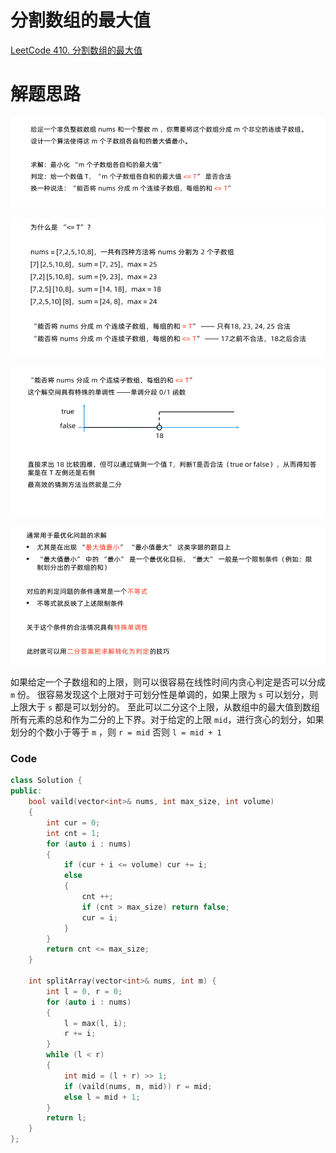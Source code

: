 # 分割数组的最大值 
[LeetCode 410. 分割数组的最大值 ](https://leetcode.cn/problems/split-array-largest-sum/)

# 解题思路

![](media/16607397896584.png)

![](media/16607398002253.png)

![](media/16607398115895.png)

![](media/16607398307277.png)


如果给定一个子数组和的上限，则可以很容易在线性时间内贪心判定是否可以分成 `m` 份。
很容易发现这个上限对于可划分性是单调的，如果上限为 `s` 可以划分，则上限大于 `s` 都是可以划分的。
至此可以二分这个上限，从数组中的最大值到数组所有元素的总和作为二分的上下界。对于给定的上限 `mid`，进行贪心的划分，如果划分的个数小于等于 `m` ，则 `r = mid` 否则 `l = mid + 1`

### Code
```cpp
class Solution {
public:
    bool vaild(vector<int>& nums, int max_size, int volume)
    {
        int cur = 0;
        int cnt = 1;
        for (auto i : nums)
        {
            if (cur + i <= volume) cur += i;
            else
            {
                cnt ++;
                if (cnt > max_size) return false;
                cur = i;
            }
        }
        return cnt <= max_size;
    }

    int splitArray(vector<int>& nums, int m) {
        int l = 0, r = 0;
        for (auto i : nums)
        {
            l = max(l, i);
            r += i;
        }
        while (l < r)
        {
            int mid = (l + r) >> 1;
            if (vaild(nums, m, mid)) r = mid;
            else l = mid + 1;
        }
        return l;
    }
};
```